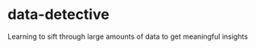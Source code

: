 data-detective
==============

Learning to sift through large amounts of data to get meaningful insights
